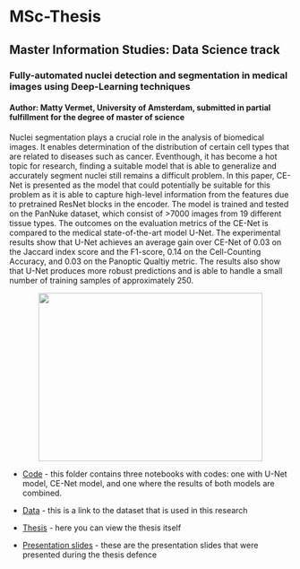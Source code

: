 # MSc-Thesis
## Master Information Studies: Data Science track

### Fully-automated nuclei detection and segmentation in medical images using Deep-Learning techniques
#### Author: Matty Vermet, University of Amsterdam, submitted in partial fulfillment for the degree of master of science
Nuclei segmentation plays a crucial role in the analysis of biomedical images. It enables determination of the distribution of certain cell types that are related to diseases such as cancer. Eventhough, it has become a hot topic for research, finding a suitable model that is able to generalize and accurately segment nuclei still remains a difficult problem. In this paper, CE-Net is presented as the model that could potentially be suitable for this problem as it is able to capture high-level information from the features due to pretrained ResNet blocks in the encoder. The model is trained and tested on the PanNuke dataset, which consist of >7000 images from 19 different tissue types. The outcomes on the evaluation metrics of the CE-Net is compared to the medical state-of-the-art model U-Net. The experimental results show that U-Net achieves an average gain over CE-Net of 0.03 on the Jaccard index score and the F1-score, 0.14 on the Cell-Counting Accuracy, and 0.03 on the Panoptic Qualtiy metric. The results also show that U-Net produces more robust predictions and is able to handle a small number of training samples of approximately 250.

<p align="center">
<img src="https://github.com/MSVermet/MSc-Thesis/blob/main/voorkant.jpg" width="400" height="300">


- [Code](https://github.com/MSVermet/MSc-Thesis/tree/main/code) - this folder contains three notebooks with codes: one with U-Net model, CE-Net model, and one where the results of both models are combined. 

- [Data](https://warwick.ac.uk/fac/cross_fac/tia/data/pannuke) - this is a link to the dataset that is used in this research

- [Thesis](https://github.com/MSVermet/MSc-Thesis/blob/main/MSc_Thesis.pdf) - here you can view the thesis itself

- [Presentation slides](https://github.com/MSVermet/MSc-Thesis/blob/main/Thesis_presentation_slides.pdf) - these are the presentation slides that were presented during the thesis defence

